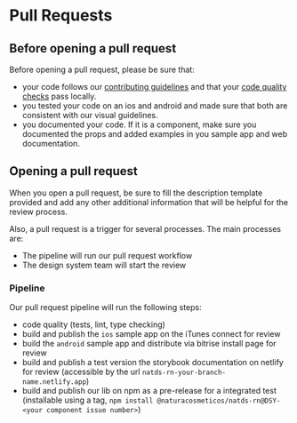 # Pull Requests

## Before opening a pull request

Before opening a pull request, please be sure that:

- your code follows our [contributing guidelines](./ContributionGuidelines.md) and that your [code quality checks](./CodeQuality.md) pass locally.
- you tested your code on an ios and android and made sure that both are consistent with our visual guidelines.
- you documented your code. If it is a component, make sure you documented the props and added examples in you sample app and web documentation.

## Opening a pull request

When you open a pull request, be sure to fill the description template provided and add any other additional information that will be helpful for the review process.

Also, a pull request is a trigger for several processes.
The main processes are:

- The pipeline will run our pull request workflow
- The design system team will start the review

### Pipeline

Our pull request pipeline will run the following steps:

- code quality (tests, lint, type checking)
- build and publish the `ios` sample app on the iTunes connect for review
- build the `android` sample app and distribute via bitrise install page for review
- build and publish a test version the storybook documentation on netlify for review (accessible by the url `natds-rn-your-branch-name.netlify.app`)
- build and publish our lib on npm as a pre-release for a integrated test (installable using a tag, `npm install @naturacosmeticos/natds-rn@DSY-<your component issue number>`)
